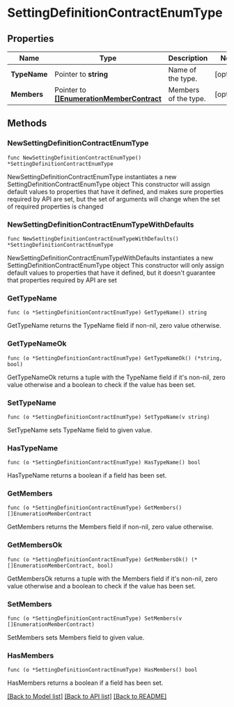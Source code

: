 # SettingDefinitionContractEnumType

## Properties

Name | Type | Description | Notes
------------ | ------------- | ------------- | -------------
**TypeName** | Pointer to **string** | Name of the type. | [optional] 
**Members** | Pointer to [**[]EnumerationMemberContract**](EnumerationMemberContract.md) | Members of the type. | [optional] 

## Methods

### NewSettingDefinitionContractEnumType

`func NewSettingDefinitionContractEnumType() *SettingDefinitionContractEnumType`

NewSettingDefinitionContractEnumType instantiates a new SettingDefinitionContractEnumType object
This constructor will assign default values to properties that have it defined,
and makes sure properties required by API are set, but the set of arguments
will change when the set of required properties is changed

### NewSettingDefinitionContractEnumTypeWithDefaults

`func NewSettingDefinitionContractEnumTypeWithDefaults() *SettingDefinitionContractEnumType`

NewSettingDefinitionContractEnumTypeWithDefaults instantiates a new SettingDefinitionContractEnumType object
This constructor will only assign default values to properties that have it defined,
but it doesn't guarantee that properties required by API are set

### GetTypeName

`func (o *SettingDefinitionContractEnumType) GetTypeName() string`

GetTypeName returns the TypeName field if non-nil, zero value otherwise.

### GetTypeNameOk

`func (o *SettingDefinitionContractEnumType) GetTypeNameOk() (*string, bool)`

GetTypeNameOk returns a tuple with the TypeName field if it's non-nil, zero value otherwise
and a boolean to check if the value has been set.

### SetTypeName

`func (o *SettingDefinitionContractEnumType) SetTypeName(v string)`

SetTypeName sets TypeName field to given value.

### HasTypeName

`func (o *SettingDefinitionContractEnumType) HasTypeName() bool`

HasTypeName returns a boolean if a field has been set.

### GetMembers

`func (o *SettingDefinitionContractEnumType) GetMembers() []EnumerationMemberContract`

GetMembers returns the Members field if non-nil, zero value otherwise.

### GetMembersOk

`func (o *SettingDefinitionContractEnumType) GetMembersOk() (*[]EnumerationMemberContract, bool)`

GetMembersOk returns a tuple with the Members field if it's non-nil, zero value otherwise
and a boolean to check if the value has been set.

### SetMembers

`func (o *SettingDefinitionContractEnumType) SetMembers(v []EnumerationMemberContract)`

SetMembers sets Members field to given value.

### HasMembers

`func (o *SettingDefinitionContractEnumType) HasMembers() bool`

HasMembers returns a boolean if a field has been set.


[[Back to Model list]](../README.md#documentation-for-models) [[Back to API list]](../README.md#documentation-for-api-endpoints) [[Back to README]](../README.md)


